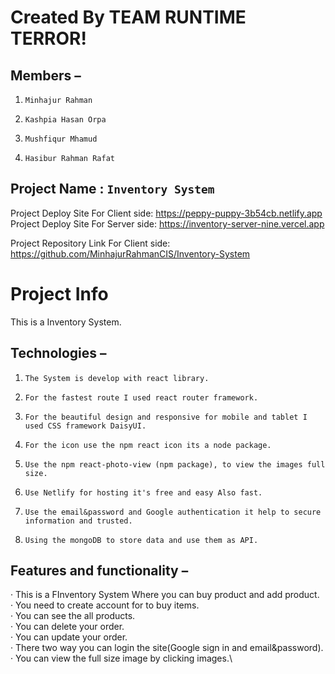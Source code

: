 # Created By TEAM RUNTIME TERROR!
## Members  –
1.     Minhajur Rahman  
2.     Kashpia Hasan Orpa
3.     Mushfiqur Mhamud
4.     Hasibur Rahman Rafat

## Project Name : `Inventory System`
Project Deploy Site For Client side: https://peppy-puppy-3b54cb.netlify.app \
Project Deploy Site For Server side: https://inventory-server-nine.vercel.app


Project Repository Link For Client side: https://github.com/MinhajurRahmanCIS/Inventory-System 

# Project Info
This is a Inventory System.
## Technologies  –
1.     The System is develop with react library.  
2.     For the fastest route I used react router framework.
3.     For the beautiful design and responsive for mobile and tablet I used CSS framework DaisyUI.
4.     For the icon use the npm react icon its a node package.
5.     Use the npm react-photo-view (npm package), to view the images full size.
6.     Use Netlify for hosting it's free and easy Also fast.
7.     Use the email&password and Google authentication it help to secure information and trusted.
8.     Using the mongoDB to store data and use them as API.
## Features and functionality –
·         This is a FInventory System Where you can buy product and add product.\
·         You need to create account for to buy items.\
·         You can see the all products.\
·         You can delete your order.\
·         You can update your order.\
·         There two way you can login the site(Google sign in and email&password).\
·         You can view the full size image by clicking images.\
